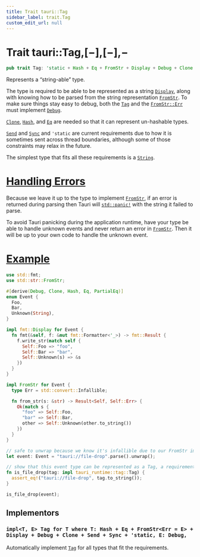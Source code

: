 ```yaml
---
title: Trait tauri::Tag
sidebar_label: trait.Tag
custom_edit_url: null
---
```


# Trait tauri::Tag,\[−],\[−],−

```rs
pub trait Tag: 'static + Hash + Eq + FromStr + Display + Debug + Clone + Send + Sync { }
```

Represents a “string-able” type.

The type is required to be able to be represented as a string [`Display`](https://doc.rust-lang.org/nightly/core/fmt/trait.Display.html "Display"), along with knowing how to be parsed from the string representation [`FromStr`](https://doc.rust-lang.org/nightly/core/str/traits/trait.FromStr.html "FromStr"). To make sure things stay easy to debug, both the [`Tag`](/docs/api/rust/tauri/../tauri/trait.Tag "Tag") and the [`FromStr::Err`](https://doc.rust-lang.org/nightly/core/str/traits/trait.FromStr.html#associatedtype.Err "FromStr::Err") must implement [`Debug`](https://doc.rust-lang.org/nightly/core/fmt/trait.Debug.html "Debug").

[`Clone`](https://doc.rust-lang.org/nightly/core/clone/trait.Clone.html "Clone"), [`Hash`](https://doc.rust-lang.org/nightly/core/hash/trait.Hash.html "Hash"), and [`Eq`](https://doc.rust-lang.org/nightly/core/cmp/trait.Eq.html "Eq") are needed so that it can represent un-hashable types.

[`Send`](https://doc.rust-lang.org/nightly/core/marker/trait.Send.html "Send") and [`Sync`](https://doc.rust-lang.org/nightly/core/marker/trait.Sync.html "Sync") and `'static` are current requirements due to how it is sometimes sent across thread boundaries, although some of those constraints may relax in the future.

The simplest type that fits all these requirements is a [`String`](https://doc.rust-lang.org/nightly/alloc/string/struct.String.html).

# [Handling Errors](/docs/api/rust/tauri/about:blank#handling-errors)

Because we leave it up to the type to implement [`FromStr`](https://doc.rust-lang.org/nightly/core/str/traits/trait.FromStr.html "FromStr"), if an error is returned during parsing then Tauri will [`std::panic!`](https://doc.rust-lang.org/nightly/std/macro.panic.html "std::panic!") with the string it failed to parse.

To avoid Tauri panicking during the application runtime, have your type be able to handle unknown events and never return an error in [`FromStr`](https://doc.rust-lang.org/nightly/core/str/traits/trait.FromStr.html "FromStr"). Then it will be up to your own code to handle the unknown event.

# [Example](/docs/api/rust/tauri/about:blank#example)

```rs
use std::fmt;
use std::str::FromStr;

#[derive(Debug, Clone, Hash, Eq, PartialEq)]
enum Event {
  Foo,
  Bar,
  Unknown(String),
}

impl fmt::Display for Event {
  fn fmt(&self, f: &mut fmt::Formatter<'_>) -> fmt::Result {
    f.write_str(match self {
      Self::Foo => "foo",
      Self::Bar => "bar",
      Self::Unknown(s) => &s
    })
  }
}

impl FromStr for Event {
  type Err = std::convert::Infallible;

  fn from_str(s: &str) -> Result<Self, Self::Err> {
    Ok(match s {
      "foo" => Self::Foo,
      "bar" => Self::Bar,
      other => Self::Unknown(other.to_string())
    })
  }
}

// safe to unwrap because we know it's infallible due to our FromStr implementation.
let event: Event = "tauri://file-drop".parse().unwrap();

// show that this event type can be represented as a Tag, a requirement for using it in Tauri.
fn is_file_drop(tag: impl tauri_runtime::tag::Tag) {
  assert_eq!("tauri://file-drop", tag.to_string());
}

is_file_drop(event);
```

## Implementors

### `impl<T, E> Tag for T where T: Hash + Eq + FromStr<Err = E> + Display + Debug + Clone + Send + Sync + 'static, E: Debug,`

Automatically implement [`Tag`](/docs/api/rust/tauri/../tauri/trait.Tag "Tag") for all types that fit the requirements.
